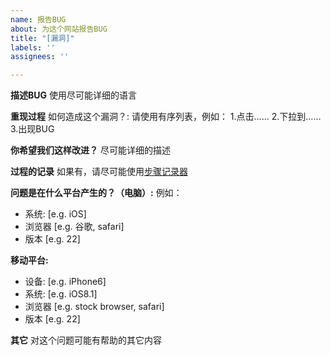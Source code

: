 ```yaml
---
name: 报告BUG
about: 为这个网站报告BUG
title: "[漏洞]"
labels: ''
assignees: ''

---
```


**描述BUG**
使用尽可能详细的语言

**重现过程**
如何造成这个漏洞？:
请使用有序列表，例如：
1.点击……
2.下拉到……
3.出现BUG

**你希望我们这样改进？**
尽可能详细的描述

**过程的记录**
如果有，请尽可能使用[步骤记录器](https://product.pconline.com.cn/itbk/software/dnyw/1709/9996824.html  "适用于Windows系统")

**问题是在什么平台产生的？（电脑）:**
例如：
 - 系统: [e.g. iOS]
 - 浏览器 [e.g. 谷歌, safari]
 - 版本 [e.g. 22]

**移动平台:**
 - 设备: [e.g. iPhone6]
 - 系统: [e.g. iOS8.1]
 - 浏览器 [e.g. stock browser, safari]
 - 版本 [e.g. 22]

**其它**
对这个问题可能有帮助的其它内容
